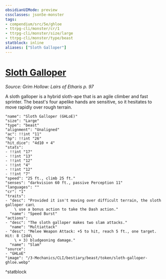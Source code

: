 ```yaml
---
obsidianUIMode: preview
cssclasses: json5e-monster
tags:
- compendium/src/5e/ghloe
- ttrpg-cli/monster/cr/1
- ttrpg-cli/monster/size/large
- ttrpg-cli/monster/type/beast
statblock: inline
aliases: ["Sloth Galloper"]
---
```

# [Sloth Galloper](3-Mechanics\CLI\bestiary\beast/sloth-galloper-ghloe.md)
*Source: Grim Hollow: Lairs of Etharis p. 97*  

A sloth galloper is a hybrid sloth-ape that is an agile climber and fast sprinter. The beast's four apelike hands are sensitive, so it hesitates to move rapidly over rough terrain.

```statblock
"name": "Sloth Galloper (GHLoE)"
"size": "Large"
"type": "beast"
"alignment": "Unaligned"
"ac": !!int "11"
"hp": !!int "26"
"hit_dice": "4d10 + 4"
"stats":
- !!int "17"
- !!int "13"
- !!int "12"
- !!int "4"
- !!int "12"
- !!int "7"
"speed": "25 ft., climb 25 ft."
"senses": "darkvision 60 ft., passive Perception 11"
"languages": ""
"cr": "1"
"traits":
- "desc": "Provided it isn't moving over difficult terrain, the sloth galloper can\
    \ use a bonus action to take the Dash action."
  "name": "Speed Burst"
"actions":
- "desc": "The sloth galloper makes two slam attacks."
  "name": "Multiattack"
- "desc": "Melee Weapon Attack: +5 to hit, reach 5 ft., one target. Hit: 8 (2d4\
    \ + 3) bludgeoning damage."
  "name": "Slam"
"source":
- "GHLoE"
"image": "/3-Mechanics/CLI/bestiary/beast/token/sloth-galloper-ghloe.webp"
```
^statblock